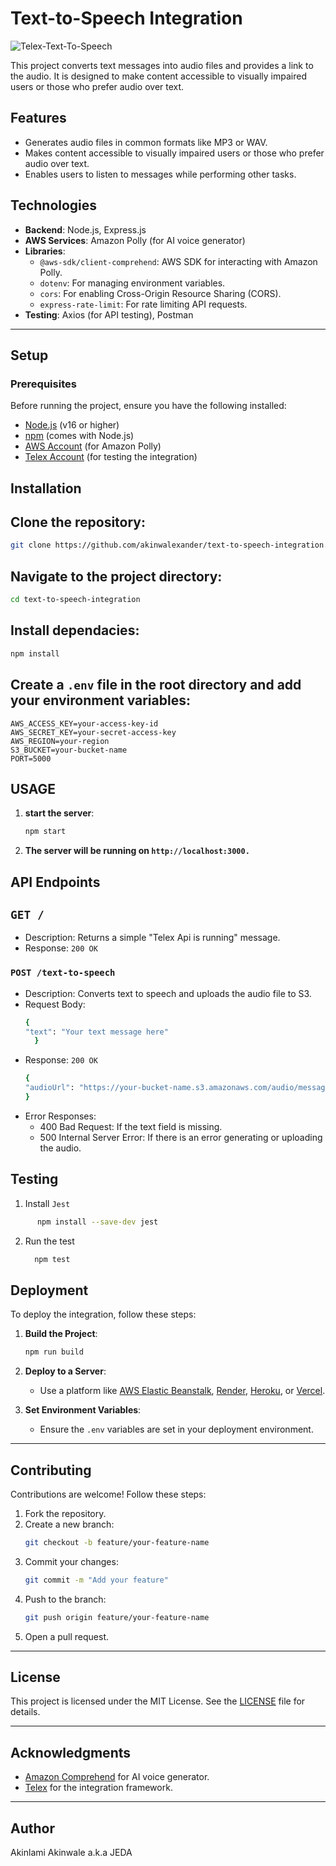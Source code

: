 # **Text-to-Speech Integration**
![Telex-Text-To-Speech]("https://i.ibb.co/mrzP66gj/Text-to-speech.png")

This project converts text messages into audio files and provides a link to the audio. It is designed to make content accessible to visually impaired users or those who prefer audio over text.

## **Features**

- Generates audio files in common formats like MP3 or WAV.
- Makes content accessible to visually impaired users or those who prefer audio over text.
- Enables users to listen to messages while performing other tasks.

## **Technologies**

- **Backend**: Node.js, Express.js
- **AWS Services**: Amazon Polly (for AI voice generator)
- **Libraries**:
  - `@aws-sdk/client-comprehend`: AWS SDK for interacting with Amazon Polly.
  - `dotenv`: For managing environment variables.
  - `cors`: For enabling Cross-Origin Resource Sharing (CORS).
  - `express-rate-limit`: For rate limiting API requests.
- **Testing**: Axios (for API testing), Postman

---

## **Setup**

### **Prerequisites**

Before running the project, ensure you have the following installed:

- [Node.js](https://nodejs.org/) (v16 or higher)
- [npm](https://www.npmjs.com/) (comes with Node.js)
- [AWS Account](https://aws.amazon.com/) (for Amazon Polly)
- [Telex Account](https://telex.im/) (for testing the integration)


## **Installation**

## **Clone the repository**:

```sh
git clone https://github.com/akinwalexander/text-to-speech-integration.git
```
## **Navigate to the project directory**:
```sh
cd text-to-speech-integration
```
## **Install dependacies**:
```sh
npm install
```
## **Create a `.env` file in the root directory and add your environment variables**:
```.env
AWS_ACCESS_KEY=your-access-key-id
AWS_SECRET_KEY=your-secret-access-key
AWS_REGION=your-region
S3_BUCKET=your-bucket-name
PORT=5000
```
##  **USAGE**
   1. **start the server**:
      ```sh
      npm start
      ```
   2. **The server will be running on `http://localhost:3000.`**
##  **API Endpoints**
  ## `GET /`
  * Description: Returns a simple "Telex Api is running" message.
  * Response: `200 OK`
  ### `POST /text-to-speech`
  * Description: Converts text to speech and uploads the audio file to S3.
  * Request Body:
    ```sh
    {
    "text": "Your text message here"
      }
    ```
  * Response: `200 OK`
    ```sh
    {
    "audioUrl": "https://your-bucket-name.s3.amazonaws.com/audio/message_timestamp.mp3"
    }
    ```
  * Error Responses:
      * 400 Bad Request: If the text field is missing.
      * 500 Internal Server Error: If there is an error generating or uploading the audio.
## **Testing**
   1. Install `Jest`
  ```sh
        npm install --save-dev jest
  ```
  2. Run the test
     ```sh
       npm test
     ```
## **Deployment**
  To deploy the integration, follow these steps:
  
  1. **Build the Project**:
     ```sh
     npm run build
     ```
  
  2. **Deploy to a Server**:
     - Use a platform like [AWS Elastic Beanstalk](https://aws.amazon.com/elasticbeanstalk/), [Render](https://www.render.com), [Heroku](https://www.heroku.com/), or [Vercel](https://vercel.com/).
  
  3. **Set Environment Variables**:
     - Ensure the `.env` variables are set in your deployment environment.
  
  ---
## **Contributing**
  Contributions are welcome! Follow these steps:

  1. Fork the repository.
  2. Create a new branch:
     ```bash
     git checkout -b feature/your-feature-name
     ```
  3. Commit your changes:
     ```bash
     git commit -m "Add your feature"
     ```
  4. Push to the branch:
     ```bash
     git push origin feature/your-feature-name
     ```
  5. Open a pull request.
  
  ---

## **License**

  This project is licensed under the MIT License. See the [LICENSE](LICENSE) file for details.
  
  ---

## Acknowledgments

- [Amazon Comprehend](https://aws.amazon.com/polly/) for AI voice generator.
- [Telex](https://telex.im/) for the integration framework.

---
## Author
Akinlami Akinwale a.k.a JEDA
